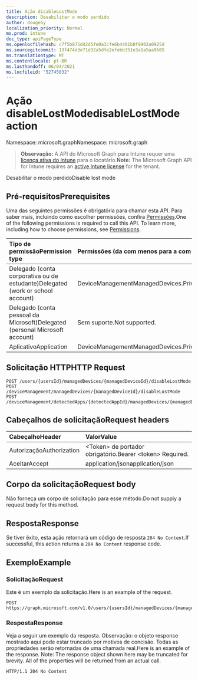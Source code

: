```yaml
---
title: Ação disableLostMode
description: Desabilitar o modo perdido
author: dougeby
localization_priority: Normal
ms.prod: intune
doc_type: apiPageType
ms.openlocfilehash: c7f5b875d42d5fe0a3cfe6b4401b0f9902a0925d
ms.sourcegitcommit: 13f474d3e71d32a5dfe2efebb351e3a1a5aa9685
ms.translationtype: MT
ms.contentlocale: pt-BR
ms.lasthandoff: 06/04/2021
ms.locfileid: "52745832"
---
```

# <a name="disablelostmode-action"></a><span data-ttu-id="7daac-103">Ação disableLostMode</span><span class="sxs-lookup"><span data-stu-id="7daac-103">disableLostMode action</span></span>

<span data-ttu-id="7daac-104">Namespace: microsoft.graph</span><span class="sxs-lookup"><span data-stu-id="7daac-104">Namespace: microsoft.graph</span></span>

> <span data-ttu-id="7daac-105">**Observação:** A API do Microsoft Graph para Intune requer uma [licença ativa do Intune](https://go.microsoft.com/fwlink/?linkid=839381) para o locatário.</span><span class="sxs-lookup"><span data-stu-id="7daac-105">**Note:** The Microsoft Graph API for Intune requires an [active Intune license](https://go.microsoft.com/fwlink/?linkid=839381) for the tenant.</span></span>

<span data-ttu-id="7daac-106">Desabilitar o modo perdido</span><span class="sxs-lookup"><span data-stu-id="7daac-106">Disable lost mode</span></span>

## <a name="prerequisites"></a><span data-ttu-id="7daac-107">Pré-requisitos</span><span class="sxs-lookup"><span data-stu-id="7daac-107">Prerequisites</span></span>
<span data-ttu-id="7daac-p101">Uma das seguintes permissões é obrigatória para chamar esta API. Para saber mais, incluindo como escolher permissões, confira [Permissões](/graph/permissions-reference).</span><span class="sxs-lookup"><span data-stu-id="7daac-p101">One of the following permissions is required to call this API. To learn more, including how to choose permissions, see [Permissions](/graph/permissions-reference).</span></span>

|<span data-ttu-id="7daac-110">Tipo de permissão</span><span class="sxs-lookup"><span data-stu-id="7daac-110">Permission type</span></span>|<span data-ttu-id="7daac-111">Permissões (da com menos para a com mais privilégios)</span><span class="sxs-lookup"><span data-stu-id="7daac-111">Permissions (from least to most privileged)</span></span>|
|:---|:---|
|<span data-ttu-id="7daac-112">Delegado (conta corporativa ou de estudante)</span><span class="sxs-lookup"><span data-stu-id="7daac-112">Delegated (work or school account)</span></span>|<span data-ttu-id="7daac-113">DeviceManagementManagedDevices.PriviligedOperation.All</span><span class="sxs-lookup"><span data-stu-id="7daac-113">DeviceManagementManagedDevices.PriviligedOperation.All</span></span>|
|<span data-ttu-id="7daac-114">Delegado (conta pessoal da Microsoft)</span><span class="sxs-lookup"><span data-stu-id="7daac-114">Delegated (personal Microsoft account)</span></span>|<span data-ttu-id="7daac-115">Sem suporte.</span><span class="sxs-lookup"><span data-stu-id="7daac-115">Not supported.</span></span>|
|<span data-ttu-id="7daac-116">Aplicativo</span><span class="sxs-lookup"><span data-stu-id="7daac-116">Application</span></span>|<span data-ttu-id="7daac-117">DeviceManagementManagedDevices.PriviligedOperation.All</span><span class="sxs-lookup"><span data-stu-id="7daac-117">DeviceManagementManagedDevices.PriviligedOperation.All</span></span>|

## <a name="http-request"></a><span data-ttu-id="7daac-118">Solicitação HTTP</span><span class="sxs-lookup"><span data-stu-id="7daac-118">HTTP Request</span></span>
<!-- {
  "blockType": "ignored"
}
-->
``` http
POST /users/{usersId}/managedDevices/{managedDeviceId}/disableLostMode
POST /deviceManagement/managedDevices/{managedDeviceId}/disableLostMode
POST /deviceManagement/detectedApps/{detectedAppId}/managedDevices/{managedDeviceId}/disableLostMode
```

## <a name="request-headers"></a><span data-ttu-id="7daac-119">Cabeçalhos de solicitação</span><span class="sxs-lookup"><span data-stu-id="7daac-119">Request headers</span></span>
|<span data-ttu-id="7daac-120">Cabeçalho</span><span class="sxs-lookup"><span data-stu-id="7daac-120">Header</span></span>|<span data-ttu-id="7daac-121">Valor</span><span class="sxs-lookup"><span data-stu-id="7daac-121">Value</span></span>|
|:---|:---|
|<span data-ttu-id="7daac-122">Autorização</span><span class="sxs-lookup"><span data-stu-id="7daac-122">Authorization</span></span>|<span data-ttu-id="7daac-123">&lt;Token&gt; de portador obrigatório.</span><span class="sxs-lookup"><span data-stu-id="7daac-123">Bearer &lt;token&gt; Required.</span></span>|
|<span data-ttu-id="7daac-124">Aceitar</span><span class="sxs-lookup"><span data-stu-id="7daac-124">Accept</span></span>|<span data-ttu-id="7daac-125">application/json</span><span class="sxs-lookup"><span data-stu-id="7daac-125">application/json</span></span>|

## <a name="request-body"></a><span data-ttu-id="7daac-126">Corpo da solicitação</span><span class="sxs-lookup"><span data-stu-id="7daac-126">Request body</span></span>
<span data-ttu-id="7daac-127">Não forneça um corpo de solicitação para esse método.</span><span class="sxs-lookup"><span data-stu-id="7daac-127">Do not supply a request body for this method.</span></span>

## <a name="response"></a><span data-ttu-id="7daac-128">Resposta</span><span class="sxs-lookup"><span data-stu-id="7daac-128">Response</span></span>
<span data-ttu-id="7daac-129">Se tiver êxito, esta ação retornará um código de resposta `204 No Content`.</span><span class="sxs-lookup"><span data-stu-id="7daac-129">If successful, this action returns a `204 No Content` response code.</span></span>

## <a name="example"></a><span data-ttu-id="7daac-130">Exemplo</span><span class="sxs-lookup"><span data-stu-id="7daac-130">Example</span></span>

### <a name="request"></a><span data-ttu-id="7daac-131">Solicitação</span><span class="sxs-lookup"><span data-stu-id="7daac-131">Request</span></span>
<span data-ttu-id="7daac-132">Este é um exemplo da solicitação.</span><span class="sxs-lookup"><span data-stu-id="7daac-132">Here is an example of the request.</span></span>
``` http
POST https://graph.microsoft.com/v1.0/users/{usersId}/managedDevices/{managedDeviceId}/disableLostMode
```

### <a name="response"></a><span data-ttu-id="7daac-133">Resposta</span><span class="sxs-lookup"><span data-stu-id="7daac-133">Response</span></span>
<span data-ttu-id="7daac-p102">Veja a seguir um exemplo da resposta. Observação: o objeto response mostrado aqui pode estar truncado por motivos de concisão. Todas as propriedades serão retornadas de uma chamada real.</span><span class="sxs-lookup"><span data-stu-id="7daac-p102">Here is an example of the response. Note: The response object shown here may be truncated for brevity. All of the properties will be returned from an actual call.</span></span>
``` http
HTTP/1.1 204 No Content
```




